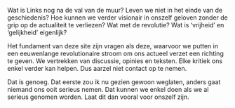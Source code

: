 Wat is Links nog na de val van de muur? Leven we niet in het einde van de geschiedenis? Hoe kunnen we verder visionair in onszelf geloven zonder de grip op de actualiteit te verliezen? Wat met de revolutie? Wat is ‘vrijheid’ en ‘gelijkheid’ eigenlijk?

Het fundament van deze site zijn vragen als deze, waarvoor we putten in een eeuwenlange revolutionaire stroom om ons actueel verzet een richting te geven. We vertrekken van discussie, opinies en teksten. Elke kritiek ons enkel verder kan helpen. Dus aarzel niet contact op te nemen.

Dat is genoeg. Dat eerste zou ik nu gezien gewoon weglaten, anders gaat niemand ons ooit serieus nemen. Dat kunnen we enkel doen als we al serieus genomen worden. Laat dit dan vooral voor onszelf zijn.
